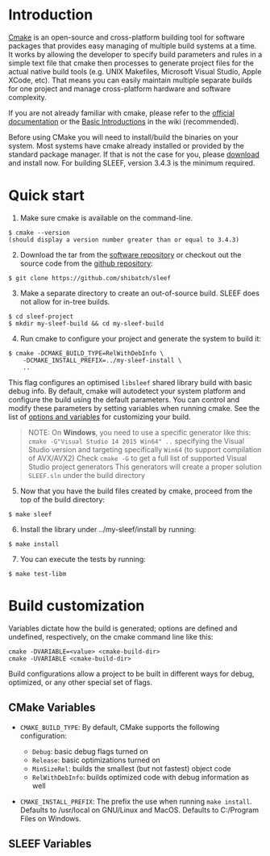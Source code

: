# Introduction

[Cmake](http://www.cmake.org/) is an open-source and cross-platform building
tool for software packages that provides easy managing of multiple build systems
at a time. It works by allowing the developer to specify build parameters and
rules in a simple text file that cmake then processes to generate project files
for the actual native build tools (e.g. UNIX Makefiles, Microsoft Visual Studio,
Apple XCode, etc). That means you can easily maintain multiple separate builds
for one project and manage cross-platform hardware and software complexity.

If you are not already familiar with cmake, please refer to the [official
documentation](https://cmake.org/documentation/) or the
[Basic Introductions](https://cmake.org/Wiki/CMake#Basic_Introductions) in the
wiki (recommended).

Before using CMake you will need to install/build the binaries on your system.
Most systems have cmake already installed or provided by the standard package
manager. If that is not the case for you, please
[download](https://cmake.org/download/) and install now.
For building SLEEF, version 3.4.3 is the minimum required.

# Quick start

1. Make sure cmake is available on the command-line.
```
$ cmake --version
(should display a version number greater than or equal to 3.4.3)
```

2. Download the tar from the
[software repository](http://shibatch.sourceforge.net/)
or checkout out the source code from the
[github repository](https://github.com/shibatch/sleef):
```
$ git clone https://github.com/shibatch/sleef
```

3. Make a separate directory to create an out-of-source build. SLEEF does not
allow for in-tree builds.
```
$ cd sleef-project
$ mkdir my-sleef-build && cd my-sleef-build
```

4. Run cmake to configure your project and generate the system to build it:
```
$ cmake -DCMAKE_BUILD_TYPE=RelWithDebInfo \
	-DCMAKE_INSTALL_PREFIX=../my-sleef-install \
	..
```
This flag configures an optimised `libsleef` shared library build with basic
debug info.
By default, cmake will autodetect your system platform and configure the build
using the default parameters. You can control and modify these parameters by
setting variables when running cmake. See the list of
[options and variables](#build-customization) for customizing your build.

> NOTE: On **Windows**, you need to use a specific generator like this:
> `cmake -G"Visual Studio 14 2015 Win64" ..` specifying the Visual Studio version
> and targeting specifically `Win64` (to support compilation of AVX/AVX2)
> Check `cmake -G` to get a full list of supported Visual Studio project generators
> This generators will create a proper solution `SLEEF.sln` under the build
> directory

5. Now that you have the build files created by cmake, proceed from the top
of the build directory:
```
$ make sleef
```

6. Install the library under ../my-sleef/install by running:
```
$ make install
```

7. You can execute the tests by running:
```
$ make test-libm
```

# Build customization

Variables dictate how the build is generated; options are defined and undefined,
respectively, on the cmake command line like this:
```
cmake -DVARIABLE=<value> <cmake-build-dir>
cmake -UVARIABLE <cmake-build-dir>
```
Build configurations allow a project to be built in different ways for debug,
optimized, or any other special set of flags.


## CMake Variables

- `CMAKE_BUILD_TYPE`: By default, CMake supports the following configuration:
  * `Debug`: basic debug flags turned on
  * `Release`: basic optimizations turned on
  * `MinSizeRel`: builds the smallest (but not fastest) object code
  * `RelWithDebInfo`: builds optimized code with debug information as well

- `CMAKE_INSTALL_PREFIX`: The prefix the use when running `make install`.
			  Defaults to /usr/local on GNU/Linux and MacOS.
			  Defaults to C:/Program Files on Windows.

## SLEEF Variables
